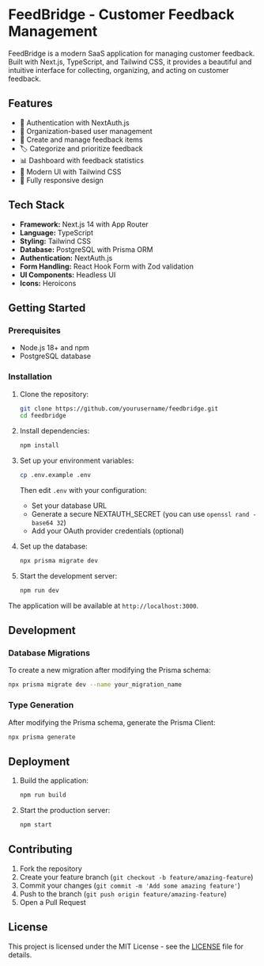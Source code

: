 # FeedBridge - Customer Feedback Management

FeedBridge is a modern SaaS application for managing customer feedback. Built with Next.js, TypeScript, and Tailwind CSS, it provides a beautiful and intuitive interface for collecting, organizing, and acting on customer feedback.

## Features

- 🔐 Authentication with NextAuth.js
- 👥 Organization-based user management
- 📝 Create and manage feedback items
- 🏷️ Categorize and prioritize feedback
- 📊 Dashboard with feedback statistics
- 🎨 Modern UI with Tailwind CSS
- 📱 Fully responsive design

## Tech Stack

- **Framework:** Next.js 14 with App Router
- **Language:** TypeScript
- **Styling:** Tailwind CSS
- **Database:** PostgreSQL with Prisma ORM
- **Authentication:** NextAuth.js
- **Form Handling:** React Hook Form with Zod validation
- **UI Components:** Headless UI
- **Icons:** Heroicons

## Getting Started

### Prerequisites

- Node.js 18+ and npm
- PostgreSQL database

### Installation

1. Clone the repository:
   ```bash
   git clone https://github.com/yourusername/feedbridge.git
   cd feedbridge
   ```

2. Install dependencies:
   ```bash
   npm install
   ```

3. Set up your environment variables:
   ```bash
   cp .env.example .env
   ```
   Then edit `.env` with your configuration:
   - Set your database URL
   - Generate a secure NEXTAUTH_SECRET (you can use `openssl rand -base64 32`)
   - Add your OAuth provider credentials (optional)

4. Set up the database:
   ```bash
   npx prisma migrate dev
   ```

5. Start the development server:
   ```bash
   npm run dev
   ```

The application will be available at `http://localhost:3000`.

## Development

### Database Migrations

To create a new migration after modifying the Prisma schema:

```bash
npx prisma migrate dev --name your_migration_name
```

### Type Generation

After modifying the Prisma schema, generate the Prisma Client:

```bash
npx prisma generate
```

## Deployment

1. Build the application:
   ```bash
   npm run build
   ```

2. Start the production server:
   ```bash
   npm start
   ```

## Contributing

1. Fork the repository
2. Create your feature branch (`git checkout -b feature/amazing-feature`)
3. Commit your changes (`git commit -m 'Add some amazing feature'`)
4. Push to the branch (`git push origin feature/amazing-feature`)
5. Open a Pull Request

## License

This project is licensed under the MIT License - see the [LICENSE](LICENSE) file for details.

